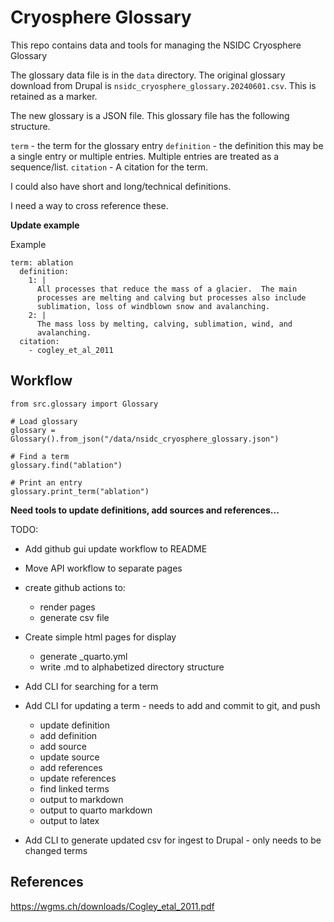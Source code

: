 # Cryosphere Glossary

This repo contains data and tools for managing the NSIDC Cryosphere Glossary

The glossary data file is in the `data` directory.  The original
glossary download from Drupal is `nsidc_cryosphere_glossary.20240601.csv`.  This is
retained as a marker.

The new glossary is a JSON file.  This glossary file has the following
structure.

`term` - the term for the glossary entry
`definition` - the definition this may be a single entry or multiple
entries.  Multiple entries are treated as a sequence/list.
`citation` - A citation for the term.

I could also have short and long/technical definitions.

I need a way to cross reference these.

**Update example**

Example

```
term: ablation
  definition:
    1: |
      All processes that reduce the mass of a glacier.  The main
      processes are melting and calving but processes also include
      sublimation, loss of windblown snow and avalanching.
    2: |
      The mass loss by melting, calving, sublimation, wind, and
      avalanching.
  citation:
    - cogley_et_al_2011
```

## Workflow
`from src.glossary import Glossary`

```
# Load glossary
glossary = Glossary().from_json("/data/nsidc_cryosphere_glossary.json")

# Find a term
glossary.find("ablation")

# Print an entry
glossary.print_term("ablation")
```

**Need tools to update definitions, add sources and references...**

TODO:
- Add github gui update workflow to README
- Move API workflow to separate pages
- create github actions to:
  + render pages
  + generate csv file
- Create simple html pages for display
  + generate _quarto.yml
  + write <term>.md to alphabetized directory structure 

- Add CLI for searching for a term
- Add CLI for updating a term - needs to add and commit to git, and push
  + update definition
  + add definition
  + add source
  + update source
  + add references
  + update references
  + find linked terms
  + output to markdown
  + output to quarto markdown
  + output to latex
- Add CLI to generate updated csv for ingest to Drupal - only needs to be changed terms

## References

https://wgms.ch/downloads/Cogley_etal_2011.pdf
